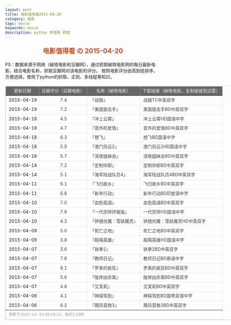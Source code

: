 ```yaml
---
layout: post
title: 电影值得看2015-04-20
category: 电影
tags: movie
keywords: movie 
description: python 多线程 抓取
---
```

<h2 style="text-align:center;color:#D54E21;margin:20px auto">电影值得看 の 2015-04-20</h2>
<div>PS：数据来源于网络（破晓电影和豆瓣网），通过抓取破晓电影网的每日最新电影，结合电影名称，抓取豆瓣网对该电影的评分。
按照电影评分由高到低排序，方便选择。使用了python的抓取、正则、多线程等知识。</div>
<table id="movietb">
	<thead>
		<tr>
			<td min-width="100px">更新日期</td>
			<td min-width="100px">豆瓣评分（豆瓣电影）</td>
			<td min-width="300px">名称（破晓电影）</td>
			<td>下载链接（破晓电影，复制链接到迅雷）</td>
		</tr>
	</thead>
	<tbody>
		<tr>
			<td>2015-04-19</td>
			<td style="color:#FF5138!important;text-align:center;"><a href="http://movie.douban.com/subject/24753810/" target="_blank">7.4</a></td>
			<td>『<a href="http://www.poxiao.com/movie/38282.html" target="_blank">战狼</a>』</td>
			<td><a href="ftp://1:1@p13.poxiao.com:8202/[www.poxiao.com破晓电影]战狼TC中英双字.mp4" target="_blank">战狼TC中英双字</a></td>
		</tr>
				<tr>
			<td>2015-04-19</td>
			<td style="color:#FF5138!important;text-align:center;"><a href="http://movie.douban.com/subject/21263666/" target="_blank">7.2</a></td>
			<td>『<a href="http://www.poxiao.com/movie/38283.html" target="_blank">美国狙击手</a>』</td>
			<td><a href="ftp://2:2@p13.poxiao.com:8202/[www.poxiao.com破晓电影]美国狙击手BD中英双字.rmvb" target="_blank">美国狙击手BD中英双字</a></td>
		</tr>
				<tr>
			<td>2015-04-18</td>
			<td style="color:#FF5138!important;text-align:center;"><a href="http://movie.douban.com/subject/7003416/" target="_blank">4.5</a></td>
			<td>『<a href="http://www.poxiao.com/movie/38279.html" target="_blank">冲上云霄</a>』</td>
			<td><a href="ftp://5:5@p13.poxiao.com:8202/[www.poxiao.com破晓电影]冲上云霄HD国语中字.rmvb" target="_blank">冲上云霄HD国语中字</a></td>
		</tr>
				<tr>
			<td>2015-04-18</td>
			<td style="color:#FF5138!important;text-align:center;"><a href="http://movie.douban.com/subject/3007827/" target="_blank">4.7</a></td>
			<td>『<a href="http://www.poxiao.com/movie/38278.html" target="_blank">意外的爱情</a>』</td>
			<td><a href="ftp://6:6@p13.poxiao.com:8202/[www.poxiao.com破晓电影]意外的爱情BD中英双字.rmvb" target="_blank">意外的爱情BD中英双字</a></td>
		</tr>
				<tr>
			<td>2015-04-18</td>
			<td style="color:#FF5138!important;text-align:center;"><a href="http://movie.douban.com/subject/26012018/" target="_blank">6.3</a></td>
			<td>『<a href="http://www.poxiao.com/movie/38277.html" target="_blank">想飞</a>』</td>
			<td><a href="ftp://7:7@p13.poxiao.com:8202/[www.poxiao.com破晓电影]想飞BD国语中字.rmvb" target="_blank">想飞BD国语中字</a></td>
		</tr>
				<tr>
			<td>2015-04-18</td>
			<td style="color:#FF5138!important;text-align:center;"><a href="http://movie.douban.com/subject/25858785/" target="_blank">5.9</a></td>
			<td>『<a href="http://www.poxiao.com/movie/38276.html" target="_blank">澳门风云2</a>』</td>
			<td><a href="ftp://d:d@dx.dl1234.com:8006/[电影天堂www.dy2018.com]澳门风云2HD国语中字.rmvb " target="_blank">澳门风云2HD国语中字</a></td>
		</tr>
				<tr>
			<td>2015-04-16</td>
			<td style="color:#FF5138!important;text-align:center;"><a href="http://movie.douban.com/subject/5193997/" target="_blank">5.7</a></td>
			<td>『<a href="http://www.poxiao.com/movie/38273.html" target="_blank">深夜姐妹会</a>』</td>
			<td><a href="ftp://4:4@p13.poxiao.com:8202/[www.poxiao.com破晓电影]深夜姐妹会BD中英双字.rmvb" target="_blank">深夜姐妹会BD中英双字</a></td>
		</tr>
				<tr>
			<td>2015-04-14</td>
			<td style="color:#FF5138!important;text-align:center;"><a href="http://movie.douban.com/subject/3317370/" target="_blank">7.2</a></td>
			<td>『<a href="http://www.poxiao.com/movie/38267.html" target="_blank">定制伴郎</a>』</td>
			<td><a href="ftp://4:4@p13.poxiao.com:8202/[www.poxiao.com破晓电影]定制伴郎BD中英双字.rmvb" target="_blank">定制伴郎BD中英双字</a></td>
		</tr>
				<tr>
			<td>2015-04-14</td>
			<td style="color:#FF5138!important;text-align:center;"><a href="http://movie.douban.com/subject/26351660/" target="_blank">5.1</a></td>
			<td>『<a href="http://www.poxiao.com/movie/38268.html" target="_blank">海军陆战队员4</a>』</td>
			<td><a href="ftp://5:5@p13.poxiao.com:8202/[www.poxiao.com破晓电影]海军陆战队员4BD中英双字.rmvb" target="_blank">海军陆战队员4BD中英双字</a></td>
		</tr>
				<tr>
			<td>2015-04-11</td>
			<td style="color:#FF5138!important;text-align:center;"><a href="http://movie.douban.com/subject/21328115/" target="_blank">6.1</a></td>
			<td>『<a href="http://www.poxiao.com/movie/38263.html" target="_blank">飞归故乡</a>』</td>
			<td><a href="ftp://2:2@p13.poxiao.com:8202/[www.poxiao.com破晓电影]飞归故乡BD中英双字.rmvb" target="_blank">飞归故乡BD中英双字</a></td>
		</tr>
				<tr>
			<td>2015-04-11</td>
			<td style="color:#FF5138!important;text-align:center;"><a href="http://movie.douban.com/subject/20275845/" target="_blank">6.8</a></td>
			<td>『<a href="http://www.poxiao.com/movie/38264.html" target="_blank">新年行动</a>』</td>
			<td><a href="ftp://3:3@p13.poxiao.com:8202/[www.poxiao.com破晓电影]新年行动BD印度语中字.rmvb" target="_blank">新年行动BD印度语中字</a></td>
		</tr>
				<tr>
			<td>2015-04-10</td>
			<td style="color:#FF5138!important;text-align:center;"><a href="http://movie.douban.com/subject/4202983/" target="_blank">7.0</a></td>
			<td>『<a href="http://www.poxiao.com/movie/38259.html" target="_blank">血色孤语</a>』</td>
			<td><a href="ftp://7:7@p13.poxiao.com:8202/[www.poxiao.com破晓电影]血色孤语BD中英双字.rmvb" target="_blank">血色孤语BD中英双字</a></td>
		</tr>
				<tr>
			<td>2015-04-10</td>
			<td style="color:#FF5138!important;text-align:center;"><a href="http://movie.douban.com/subject/3821067/" target="_blank">7.6</a></td>
			<td>『<a href="http://www.poxiao.com/movie/38260.html" target="_blank">一代宗师终极版</a>』</td>
			<td><a href="ftp://8:8@p13.poxiao.com:8202/[www.poxiao.com破晓电影]一代宗师HD国语中字.mkv" target="_blank">一代宗师HD国语中字</a></td>
		</tr>
				<tr>
			<td>2015-04-10</td>
			<td style="color:#FF5138!important;text-align:center;"><a href="http://movie.douban.com/subject/25713420/" target="_blank">4.3</a></td>
			<td>『<a href="http://www.poxiao.com/movie/38261.html" target="_blank">钟馗伏魔：雪妖魔灵</a>』</td>
			<td><a href="ftp://1:1@p13.poxiao.com:8202/[www.poxiao.com破晓电影]钟馗伏魔：雪妖魔灵HD中英双字.mkv" target="_blank">钟馗伏魔：雪妖魔灵HD中英双字</a></td>
		</tr>
				<tr>
			<td>2015-04-09</td>
			<td style="color:#FF5138!important;text-align:center;"><a href="http://movie.douban.com/subject/25934067/" target="_blank">5.0</a></td>
			<td>『<a href="http://www.poxiao.com/movie/38257.html" target="_blank">死亡之地</a>』</td>
			<td><a href="ftp://5:5@p13.poxiao.com:8202/[www.poxiao.com破晓电影]死亡之地BD中英双字.rmvb" target="_blank">死亡之地BD中英双字</a></td>
		</tr>
				<tr>
			<td>2015-04-09</td>
			<td style="color:#FF5138!important;text-align:center;"><a href="http://movie.douban.com/subject/25702580/" target="_blank">3.8</a></td>
			<td>『<a href="http://www.poxiao.com/movie/38258.html" target="_blank">超萌英雄</a>』</td>
			<td><a href="ftp://6:6@p13.poxiao.com:8202/[www.poxiao.com破晓电影]超萌英雄HD国语中字.rmvb" target="_blank">超萌英雄HD国语中字</a></td>
		</tr>
				<tr>
			<td>2015-04-07</td>
			<td style="color:#FF5138!important;text-align:center;"><a href="http://movie.douban.com/subject/25890330/" target="_blank">3.6</a></td>
			<td>『<a href="http://www.poxiao.com/movie/38251.html" target="_blank">铁拳2</a>』</td>
			<td><a href="ftp://8:8@p13.poxiao.com:8202/[www.poxiao.com破晓电影]铁拳2BD中英双字.rmvb" target="_blank">铁拳2BD中英双字</a></td>
		</tr>
				<tr>
			<td>2015-04-07</td>
			<td style="color:#FF5138!important;text-align:center;"><a href="http://movie.douban.com/subject/25840484/" target="_blank">7.8</a></td>
			<td>『<a href="http://www.poxiao.com/movie/38253.html" target="_blank">教师日记</a>』</td>
			<td><a href="ftp://1:1@p13.poxiao.com:8202/[www.poxiao.com破晓电影]教师日记BD泰语中字.rmvb" target="_blank">教师日记BD泰语中字</a></td>
		</tr>
				<tr>
			<td>2015-04-07</td>
			<td style="color:#FF5138!important;text-align:center;"><a href="http://movie.douban.com/subject/1862151/" target="_blank">8.1</a></td>
			<td>『<a href="http://www.poxiao.com/movie/38252.html" target="_blank">罗素的疯狂</a>』</td>
			<td><a href="ftp://2:2@p13.poxiao.com:8202/[www.poxiao.com破晓电影]罗素的疯狂BD中英双字.rmvb" target="_blank">罗素的疯狂BD中英双字</a></td>
		</tr>
				<tr>
			<td>2015-04-07</td>
			<td style="color:#FF5138!important;text-align:center;"><a href="http://movie.douban.com/subject/10755160/" target="_blank">5.6</a></td>
			<td>『<a href="http://www.poxiao.com/movie/38255.html" target="_blank">陡岸凶杀案</a>』</td>
			<td><a href="ftp://4:4@p13.poxiao.com:8202/[www.poxiao.com破晓电影]陡岸凶杀案BD中英双字.rmvb" target="_blank">陡岸凶杀案BD中英双字</a></td>
		</tr>
				<tr>
			<td>2015-04-07</td>
			<td style="color:#FF5138!important;text-align:center;"><a href="http://movie.douban.com/subject/10440073/" target="_blank">4.8</a></td>
			<td>『<a href="http://www.poxiao.com/movie/38254.html" target="_blank">艾芙莉</a>』</td>
			<td><a href="ftp://3:3@p13.poxiao.com:8202/[www.poxiao.com破晓电影]艾芙莉BD中英双字.rmvb" target="_blank">艾芙莉BD中英双字</a></td>
		</tr>
				<tr>
			<td>2015-04-06</td>
			<td style="color:#FF5138!important;text-align:center;"><a href="http://movie.douban.com/subject/26263437/" target="_blank">4.1</a></td>
			<td>『<a href="http://www.poxiao.com/movie/38250.html" target="_blank">神探驾到</a>』</td>
			<td><a href="ftp://7:7@p13.poxiao.com:8202/[www.poxiao.com破晓电影]神探驾到BD国粤双语中字.mkv" target="_blank">神探驾到BD国粤双语中字</a></td>
		</tr>
				<tr>
			<td>2015-04-06</td>
			<td style="color:#FF5138!important;text-align:center;"><a href="http://movie.douban.com/subject/20277632/" target="_blank">6.2</a></td>
			<td>『<a href="http://www.poxiao.com/movie/38014.html" target="_blank">飓风营救3</a>』</td>
			<td><a href="ftp://4:4@p13.poxiao.com:8202/[www.poxiao.com破晓电影]飓风营救3BD中英双字.rmvb" target="_blank">飓风营救3BD中英双字</a></td>
		</tr>
			</tbody>
	<tfoot>
		<tr>
			<td colspan="4">更新于2015-04-20 08:59:11，耗时2.26秒</td>
		</tr>
	</tfoot>
</table>	<style>
	#movietb {width:790px;border:1px #CCCCCC solid;font-size:14px;margin:20px auto;}
	#movietb td {border:1px #CCCCCC dotted;line-height:24px;vertical-align: middle;}
	#movietb a {text-decoration:none;color:#464646; text-shadow:0 1px 0 #F2F2F2;border:0!important}
	#movietb a:hover {text-decoration:underline;color:#D54E21;}
	#movietb tbody tr:hover{background:#CCC}
	#movietb thead {background-color:#666;color:#eee;text-align:center}
	#movietb tbody {text-align:left;}
	#movietb tbody td {padding-left:10px;}
	#movietb tfoot td,.size {padding-left: 10px;font-size:12px;color:#999}
</style>